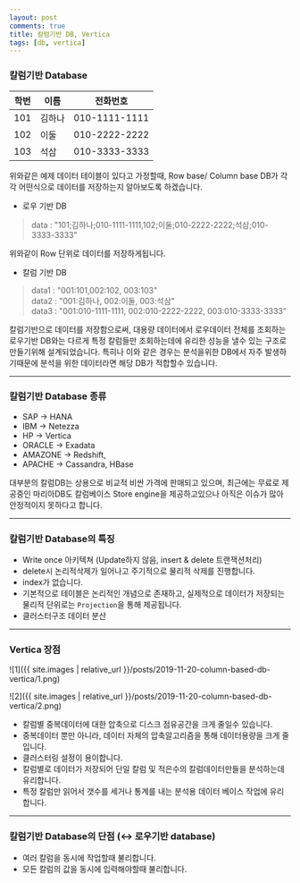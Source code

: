 ```yaml
---
layout: post
comments: true
title: 칼럼기반 DB, Vertica
tags: [db, vertica]
---
```


### 칼럼기반 Database

|학번|이름|전화번호|
|--|--|---|
|101|김하나|010-1111-1111|
|102|이둘|010-2222-2222|  
|103|석삼|010-3333-3333|  

위와같은 예제 데이터 테이블이 있다고 가정할때, Row base/ Column base DB가 각각 어떤식으로 데이터를 저장하는지 알아보도록 하겠습니다.  

- 로우 기반 DB   

> data : "101;김하나;010-1111-1111,102;이둘;010-2222-2222;석삼;010-3333-3333"   

위와같이 Row 단위로 데이터를 저장하게됩니다.

- 칼럼 기반 DB  

> data1 : "001:101,002:102, 003:103"  
> data2 : "001:김하나, 002:이둘, 003:석삼"  
> data3 : "001:010-1111-1111, 002:010-2222-2222, 003:010-3333-3333"  

칼럼기반으로 데이터를 저장함으로써, 대용량 데이터에서 로우데이터 전체를 조회하는 로우기반 DB와는 다르게 특정 칼럼들만 조회하는데에 유리한 성능을 낼수 있는 구조로 만들기위해 설계되었습니다. 특히나 이와 같은 경우는 분석을위한 DB에서 자주 발생하기때문에 분석을 위한 데이터라면 해당 DB가 적합할수 있습니다.

---

### 칼럼기반 Database 종류  

- SAP -> HANA 
- IBM -> Netezza  
- HP -> Vertica  
- ORACLE -> Exadata  
- AMAZONE -> Redshift,  
- APACHE -> Cassandra, HBase  

대부분의 칼럼DB는 상용으로 비교적 비싼 가격에 판매되고 있으며, 최근에는 무료로 제공중인 마리아DB도 칼럼베이스 Store engine을 제공하고있으나 아직은 이슈가 많아 안정적이지 못하다고 합니다.  

---

### 칼럼기반 Database의 특징

- Write once 아키텍쳐 (Update하지 않음, insert & delete 트랜잭션처리)  
- delete시 논리적삭제가 일어나고 주기적으로 물리적 삭제를 진행합니다.  
- index가 없습니다.  
- 기본적으로 테이블은 논리적인 개념으로 존재하고, 실제적으로 데이터가 저장되는 물리적 단위로는 `Projection`을 통해 제공됩니다.  
- 클러스터구조 데이터 분산  

---

### Vertica 장점

![1]({{ site.images | relative_url }}/posts/2019-11-20-column-based-db-vertica/1.png)    

![2]({{ site.images | relative_url }}/posts/2019-11-20-column-based-db-vertica/2.png)    

- 칼럼별 중복데이터에 대한 압축으로 디스크 점유공간을 크게 줄일수 있습니다. 
- 중복데이터 뿐만 아니라, 데이터 자체의 압축알고리즘을 통해 데이터용량을 크게 줄입니다.  
- 클러스터링 설정이 용이합니다.  
- 칼럼별로 데이터가 저장되어 단일 칼럼 및 적은수의 칼럼데이터만들을 분석하는데 유리합니다.  
- 특정 칼럼만 읽어서 갯수를 세거나 통계를 내는 분석용 데이터 베이스 작업에 유리합니다.  

---

### 칼럼기반 Database의 단점 (↔ 로우기반 database)

- 여러 칼럼을 동시에 작업할때 불리합니다.  
- 모든 칼럼의 값을 동시에 입력해야할때 불리합니다.  